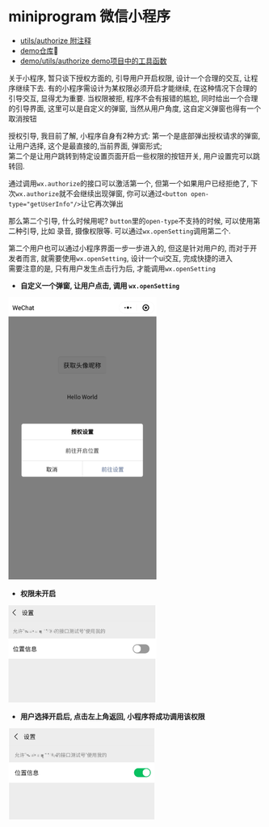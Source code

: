 # miniprogram 微信小程序

- [utils/authorize 附注释](https://github.com/metxnbr/doc/blob/master/docs/miniprogram/authorize.js)
- [demo仓库](https://github.com/metxnbr/miniprogram-authorize/tree/master)🚀
- [demo/utils/authorize demo项目中的工具函数](https://github.com/metxnbr/miniprogram-authorize/blob/master/utils/authorize.js)

关于小程序, 暂只谈下授权方面的, 引导用户开启权限, 设计一个合理的交互, 让程序继续下去.
有的小程序需设计为某权限必须开启才能继续, 在这种情况下合理的引导交互, 显得尤为重要.
当权限被拒, 程序不会有报错的尴尬, 同时给出一个合理的引导界面, 这里可以是自定义的弹窗,
当然从用户角度, 这自定义弹窗也得有一个取消按钮

授权引导, 我目前了解, 小程序自身有2种方式: 第一个是底部弹出授权请求的弹窗, 让用户选择,
这个是最直接的,当前界面, 弹窗形式;  
第二个是让用户跳转到特定设置页面开启一些权限的按钮开关, 用户设置完可以跳转回.

通过调用`wx.authorize`的接口可以激活第一个, 但第一个如果用户已经拒绝了, 下次`wx.authorize`就不会继续出现弹窗,
你可以通过`<button open-type="getUserInfo"/>`让它再次弹出

那么第二个引导, 什么时候用呢? `button`里的`open-type`不支持的时候, 可以使用第二种引导, 比如
录音, 摄像权限等. 可以通过`wx.openSetting`调用第二个.

第二个用户也可以通过小程序界面一步一步进入的, 但这是针对用户的, 而对于开发者而言, 就需要使用`wx.openSetting`,
设计一个ui交互, 完成快捷的进入  
需要注意的是, 只有用户发生点击行为后, 才能调用`wx.openSetting`

- **自定义一个弹窗, 让用户点击, 调用 `wx.openSetting`**

![1](./images/1.png)

- **权限未开启**

![2](./images/2.png)

- **用户选择开启后, 点击左上角返回, 小程序将成功调用该权限**

![3](./images/3.png)